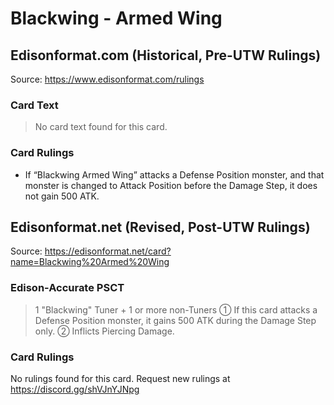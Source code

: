 # Blackwing - Armed Wing

## Edisonformat.com (Historical, Pre-UTW Rulings)

Source: https://www.edisonformat.com/rulings

### Card Text

> No card text found for this card.

### Card Rulings

*   If “Blackwing Armed Wing” attacks a Defense Position monster, and that monster is changed to Attack Position before the Damage Step, it does not gain 500 ATK.

## Edisonformat.net (Revised, Post-UTW Rulings)

Source: https://edisonformat.net/card?name=Blackwing%20Armed%20Wing

### Edison-Accurate PSCT

> 1 "Blackwing" Tuner + 1 or more non-Tuners
> ① If this card attacks a Defense Position monster, it gains 500 ATK during the Damage Step only.
> ② Inflicts Piercing Damage.

### Card Rulings

No rulings found for this card. Request new rulings at https://discord.gg/shVJnYJNpg
            